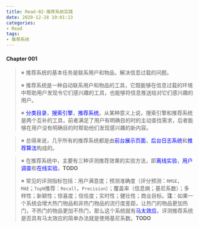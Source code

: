 ```yaml
---
title: Read-02-推荐系统实践
date: 2020-12-28 19:01:13
categories:
- Read
tags:
- 推荐系统
---
```


#### Chapter 001

> <!-- Section 001 -->
>
> ※ 推荐系统的基本任务是联系用户和物品，解决信息过载的问题。
>
> ※ 推荐系统是一种自动联系用户和物品的工具，它既能够在信息过载的环境中帮助用户发现令它们感兴趣的工具，也能够将信息推送给对它们感兴趣的用户。
>
> ※ <span style="color:blue">分类目录</span>，<span style="color:blue">搜索引擎</span>，<span style="color:blue">推荐系统</span>。从某种意义上说，搜索引擎和推荐系统是两个互补的工具，前者满足了用户有明确目的时的主动查找需求，后者能够在用户没有明确目的时帮助他们发现感兴趣的新内容。

> <!-- Section 002 -->
>
> ※ 总得来说，几乎所有的推荐系统都是由<span style="color:blue">前台展示页面</span>，<span style="color:blue">后台日志系统</span>和<span style="color:blue">推荐算法</span>构成的。

> <!-- Section 003 -->
>
> ※ 在推荐系统中，主要有三种评测推荐效果的实验方法，即<span style="color:blue">离线实验</span>，<span style="color:blue">用户调查</span>和<span style="color:blue">在线实验</span>。<span title="它们各自有哪些优缺点？">**TODO**</span>
>
> ※ 常见的评测指标包括：用户满意度；预测准确度（评分预测：`RMSE`，`MAE`；`TopN`推荐：`Recall`，`Precision`）；覆盖率（信息熵；基尼系数）；多样性；新颖性；惊喜度；信任度；实时性；健壮性；商业目标。**注**：如果一个系统会增大热门物品和非热门物品的流行度差距，让热门的物品更加热门，不热门的物品更加不热门，那么这个系统就有<span style="color:blue">马太效应</span>。评测推荐系统是否具有马太效应的简单办法就是使用基尼系数。<span title="如何利用基尼系数进行判断？">**TODO**</span>

